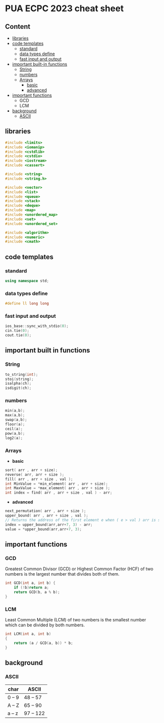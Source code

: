 # PUA ECPC 2023 cheat sheet 
## Content
- [libraries](#libraries)
- [code templates](#code-templates)
  - [standard](#standard)
  - [data types define](#data-types-define)
  - [fast input and output](#fast-input-and-output)
- [important built-in functions](#important-built-in-functions) 
  - [String](#String)
  - [numbers](#numbers)
  - [Arrays](#Arrays)
    - [basic](#basic)
    - [advanced](#advanced)
- [important functions](#important-functions) 
  - GCD
  - LCM
- [background](#background)
  - [ASCII](#ASCII)

## libraries
```cpp
#include <limits>
#include <iomanip>
#include <cstdlib>
#include <cstdio>
#include <iostream>
#include <cassert>

#include <string>
#include <string.h>

#include <vector>
#include <list>
#include <queue>
#include <stack>
#include <deque>
#include <map>
#include <unordered_map>
#include <set>
#include <unordered_set>

#include <algorithm>
#include <numeric>
#include <cmath>
```
## code templates
### standard
```cpp
using namespace std;
```

### data types define
```cpp
#define ll long long
```
### fast input and output
```cpp
ios_base::sync_with_stdio(0);
cin.tie(0);
cout.tie(0);
```

## important built in functions 
### String
```cpp
to_string(int);
stoi(string);
isalpha(ch);
isdigit(ch);
```
### numbers
```cpp
min(a,b);
max(a,b);
swap(a,b);
floor(a);
ceil(a);
pow(a,b);
log2(a);
```
### Arrays
- **basic**
```cpp
sort( arr , arr + size);
reverse( arr, arr + size );
fill( arr , arr + size , val );
int MinValue = *min_element( arr , arr + size);
int MaxValue = *max_element( arr , arr + size );
int index = find( arr , arr + size , val ) - arr;
```
- **advanced**
```cpp
next_permutation( arr , arr + size );
upper_bound( arr , arr + size , val );
// Returns the address of the first element e when ( e > val ) arr is sorted
index = upper_bound(arr,arr+7, 3) - arr;
value = *upper_bound(arr,arr+7, 3);
```




## important functions 
### GCD
Greatest Common Divisor (GCD) or Highest Common Factor (HCF) of two numbers is the largest number that divides both of them. 
```cpp
int GCD(int a, int b) {
	if (!b)return a;
	return GCD(b, a % b);
}
```
### LCM
Least Common Multiple (LCM) of two numbers is the smallest number which can be divided by both numbers. 
```cpp
int LCM(int a, int b)
{
    return (a / GCD(a, b)) * b;
}
```
## background 
### ASCII
| char  | ASCII |
| ------ | -------- |
| 0 – 9  | 48 – 57  |
| A – Z  | 65 – 90  |
| a – z  | 97 – 122 |






